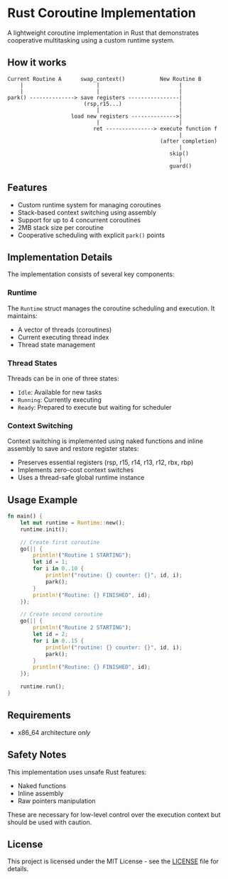 # Rust Coroutine Implementation

A lightweight coroutine implementation in Rust that demonstrates cooperative multitasking using a custom runtime system.

## How it works

```
Current Routine A      swap_context()           New Routine B
    |                       |                         |
    |                       |                         |
park() --------------> save registers ----------------|
                        (rsp,r15...)                  |
                            |                         |
                    load new registers -------------->|
                            |                         |
                           ret ---------------> execute function f
                                                      |
                                                (after completion)
                                                      |
                                                   skip()
                                                      |
                                                   guard()
```

## Features

- Custom runtime system for managing coroutines
- Stack-based context switching using assembly
- Support for up to 4 concurrent coroutines
- 2MB stack size per coroutine
- Cooperative scheduling with explicit `park()` points

## Implementation Details

The implementation consists of several key components:

### Runtime

The `Runtime` struct manages the coroutine scheduling and execution. It maintains:
- A vector of threads (coroutines)
- Current executing thread index
- Thread state management

### Thread States

Threads can be in one of three states:
- `Idle`: Available for new tasks
- `Running`: Currently executing
- `Ready`: Prepared to execute but waiting for scheduler

### Context Switching

Context switching is implemented using naked functions and inline assembly to save and restore register states:
- Preserves essential registers (rsp, r15, r14, r13, r12, rbx, rbp)
- Implements zero-cost context switches
- Uses a thread-safe global runtime instance

## Usage Example

```rust
fn main() {
    let mut runtime = Runtime::new();
    runtime.init();

    // Create first coroutine
    go(|| {
        println!("Routine 1 STARTING");
        let id = 1;
        for i in 0..10 {
            println!("routine: {} counter: {}", id, i);
            park();
        }
        println!("Routine: {} FINISHED", id);
    });

    // Create second coroutine
    go(|| {
        println!("Routine 2 STARTING");
        let id = 2;
        for i in 0..15 {
            println!("routine: {} counter: {}", id, i);
            park();
        }
        println!("Routine: {} FINISHED", id);
    });

    runtime.run();
}
```

## Requirements

- x86_64 architecture *only*

## Safety Notes

This implementation uses unsafe Rust features:
- Naked functions
- Inline assembly
- Raw pointers manipulation

These are necessary for low-level control over the execution context but should be used with caution.

## License

This project is licensed under the MIT License - see the [LICENSE](LICENSE) file for details.
